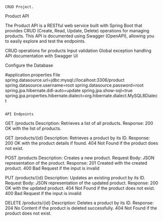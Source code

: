                                                                         CRUD Project.

Product API

The Product API is a RESTful web service built with Spring Boot that provides CRUD (Create, Read, Update, Delete) 
operations for managing products. This API is documented using Swagger (OpenAPI), allowing you to easily explore and test the endpoints.

CRUD operations for products
Input validation
Global exception handling
API documentation with Swagger UI

Configure the Database

#application.properties File
spring.datasource.url=jdbc:mysql://localhost:3306/product
spring.datasource.username=root
spring.datasource.password=root
spring.jpa.hibernate.ddl-auto=update
spring.jpa.show-sql=true
spring.jpa.properties.hibernate.dialect=org.hibernate.dialect.MySQL8Dialect
                                                              
															                                                  API Endpoints
															  
GET /products
Description: Retrieves a list of all products.
Response: 200 OK with the list of products.


GET /products/{id}
Description: Retrieves a product by its ID.
Response:
200 OK with the product details if found.
404 Not Found if the product does not exist.


POST /products
Description: Creates a new product.
Request Body: JSON representation of the product.
Response:
201 Created with the created product.
400 Bad Request if the input is invalid

PUT /products/{id}
Description: Updates an existing product by its ID.
Request Body: JSON representation of the updated product.
Response:
200 OK with the updated product.
404 Not Found if the product does not exist.
400 Bad Request if the input is invalid


DELETE /products/{id}
Description: Deletes a product by its ID.
Response:
204 No Content if the product is deleted successfully.
404 Not Found if the product does not exist.
